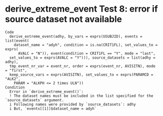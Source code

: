 # derive_extreme_event Test 8: error if source dataset not available

    Code
      derive_extreme_event(adhy, by_vars = exprs(USUBJID), events = list(event(
        dataset_name = "adyh", condition = is.na(CRIT1FL), set_values_to = exprs(
          AVALC = "N")), event(condition = CRIT1FL == "Y", mode = "last",
      set_values_to = exprs(AVALC = "Y"))), source_datasets = list(adhy = adhy),
      tmp_event_nr_var = event_nr, order = exprs(event_nr, AVISITN), mode = "first",
      keep_source_vars = exprs(AVISITN), set_values_to = exprs(PARAMCD = "ALK2",
        PARAM = "ALKPH <= 2 times ULN"))
    Condition
      Error in `derive_extreme_event()`:
      ! The dataset names must be included in the list specified for the `source_datasets` argument.
      i Following names were provided by `source_datasets`: adhy
      i But, `events[[1]]$dataset_name = adyh`

